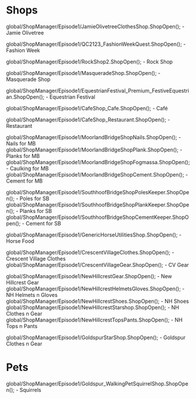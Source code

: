 # Shops
global/ShopManager/Episode1/JamieOlivetreeClothesShop.ShopOpen(); - Jamie Olivetree

global/ShopManager/Episode1/QC2123_FashionWeekQuest.ShopOpen(); - Fashion Week

global/ShopManager/Episode1/RockShop2.ShopOpen(); - Rock Shop

global/ShopManager/Episode1/MasqueradeShop.ShopOpen(); - Masquerade Shop

global/ShopManager/Episode1/EquestrianFestival_Premium_FestiveEquestrian.ShopOpen(); - Equestrian Festival

global/ShopManager/Episode1/CafeShop_Cafe.ShopOpen(); - Café

global/ShopManager/Episode1/CafeShop_Restaurant.ShopOpen(); - Restaurant

global/ShopManager/Episode1/MoorlandBridgeShopNails.ShopOpen(); - Nails for MB
global/ShopManager/Episode1/MoorlandBridgeShopPlank.ShopOpen(); - Planks for MB
global/ShopManager/Episode1/MoorlandBridgeShopFogmassa.ShopOpen(); - Caulking for MB
global/ShopManager/Episode1/MoorlandBridgeShopCement.ShopOpen(); - Cement for MB

global/ShopManager/Episode1/SouthhoofBridgeShopPolesKeeper.ShopOpen(); - Poles for SB
global/ShopManager/Episode1/SouthhoofBridgeShopPlankKeeper.ShopOpen(); - Planks for SB
global/ShopManager/Episode1/SouthhoofBridgeShopCementKeeper.ShopOpen(); - Cement for SB

global/ShopManager/Episode1/GenericHorseUtilitiesShop.ShopOpen(); - Horse Food

global/ShopManager/Episode1/CrescentVillageClothes.ShopOpen(); - Crescent Village Clothes
global/ShopManager/Episode1/CrescentVillageGear.ShopOpen(); - CV Gear

global/ShopManager/Episode1/NewHillcrestGear.ShopOpen(); - New Hillcrest Gear
global/ShopManager/Episode1/NewHillcrestHelmetsGloves.ShopOpen(); - NH Helmets n Gloves
global/ShopManager/Episode1/NewHillcrestShoes.ShopOpen(); - NH Shoes
global/ShopManager/Episode1/NewHillcrestStarshop.ShopOpen(); - NH Clothes n Gear
global/ShopManager/Episode1/NewHillcrestTopsPants.ShopOpen(); - NH Tops n Pants

global/ShopManager/Episode1/GoldspurStarShop.ShopOpen(); - Goldspur Clothes n Gear

# Pets
global/ShopManager/Episode1/Goldspur_WalkingPetSquirrelShop.ShopOpen(); - Squirrels
